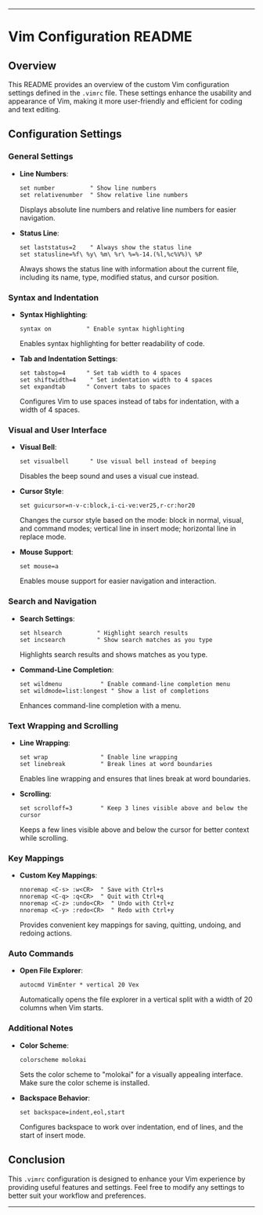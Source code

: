 
---

# Vim Configuration README

## Overview

This README provides an overview of the custom Vim configuration settings defined in the `.vimrc` file. These settings enhance the usability and appearance of Vim, making it more user-friendly and efficient for coding and text editing.

## Configuration Settings

### General Settings

- **Line Numbers**:
  ```vim
  set number          " Show line numbers
  set relativenumber  " Show relative line numbers
  ```
  Displays absolute line numbers and relative line numbers for easier navigation.

- **Status Line**:
  ```vim
  set laststatus=2    " Always show the status line
  set statusline=%f\ %y\ %m\ %r\ %=%-14.(%l,%c%V%)\ %P
  ```
  Always shows the status line with information about the current file, including its name, type, modified status, and cursor position.

### Syntax and Indentation

- **Syntax Highlighting**:
  ```vim
  syntax on          " Enable syntax highlighting
  ```
  Enables syntax highlighting for better readability of code.

- **Tab and Indentation Settings**:
  ```vim
  set tabstop=4      " Set tab width to 4 spaces
  set shiftwidth=4    " Set indentation width to 4 spaces
  set expandtab      " Convert tabs to spaces
  ```
  Configures Vim to use spaces instead of tabs for indentation, with a width of 4 spaces.

### Visual and User Interface

- **Visual Bell**:
  ```vim
  set visualbell      " Use visual bell instead of beeping
  ```
  Disables the beep sound and uses a visual cue instead.

- **Cursor Style**:
  ```vim
  set guicursor=n-v-c:block,i-ci-ve:ver25,r-cr:hor20
  ```
  Changes the cursor style based on the mode: block in normal, visual, and command modes; vertical line in insert mode; horizontal line in replace mode.

- **Mouse Support**:
  ```vim
  set mouse=a
  ```
  Enables mouse support for easier navigation and interaction.

### Search and Navigation

- **Search Settings**:
  ```vim
  set hlsearch          " Highlight search results
  set incsearch         " Show search matches as you type
  ```
  Highlights search results and shows matches as you type.

- **Command-Line Completion**:
  ```vim
  set wildmenu           " Enable command-line completion menu
  set wildmode=list:longest " Show a list of completions
  ```
  Enhances command-line completion with a menu.

### Text Wrapping and Scrolling

- **Line Wrapping**:
  ```vim
  set wrap               " Enable line wrapping
  set linebreak          " Break lines at word boundaries
  ```
  Enables line wrapping and ensures that lines break at word boundaries.

- **Scrolling**:
  ```vim
  set scrolloff=3        " Keep 3 lines visible above and below the cursor
  ```
  Keeps a few lines visible above and below the cursor for better context while scrolling.

### Key Mappings

- **Custom Key Mappings**:
  ```vim
  nnoremap <C-s> :w<CR>  " Save with Ctrl+s
  nnoremap <C-q> :q<CR>  " Quit with Ctrl+q
  nnoremap <C-z> :undo<CR>  " Undo with Ctrl+z
  nnoremap <C-y> :redo<CR>  " Redo with Ctrl+y
  ```
  Provides convenient key mappings for saving, quitting, undoing, and redoing actions.

### Auto Commands

- **Open File Explorer**:
  ```vim
  autocmd VimEnter * vertical 20 Vex
  ```
  Automatically opens the file explorer in a vertical split with a width of 20 columns when Vim starts.

### Additional Notes

- **Color Scheme**:
  ```vim
  colorscheme molokai
  ```
  Sets the color scheme to "molokai" for a visually appealing interface. Make sure the color scheme is installed.

- **Backspace Behavior**:
  ```vim
  set backspace=indent,eol,start
  ```
  Configures backspace to work over indentation, end of lines, and the start of insert mode.

## Conclusion

This `.vimrc` configuration is designed to enhance your Vim experience by providing useful features and settings. Feel free to modify any settings to better suit your workflow and preferences.

---

